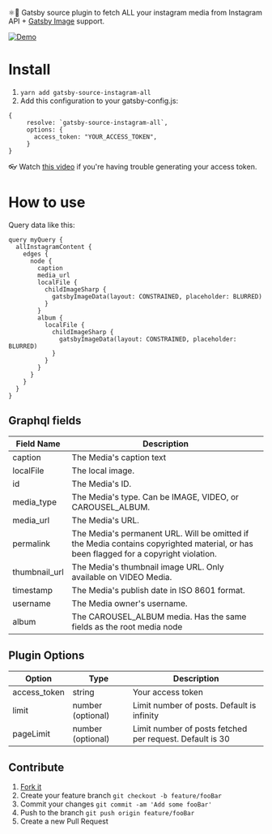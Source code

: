 ⚛️📸 Gatsby source plugin to fetch ALL your instagram media from Instagram API + [Gatsby Image](https://www.gatsbyjs.com/plugins/gatsby-plugin-image) support.

[![Demo](https://i.imgur.com/xHgFi3A.png)](https://github.com/MantasMikal/gatsby-instagram)

# Install

1.  `yarn add gatsby-source-instagram-all`
2.  Add this configuration to your gatsby-config.js:

```
{
     resolve: `gatsby-source-instagram-all`,
     options: {
       access_token: "YOUR_ACCESS_TOKEN",
     }
}
```

👓 Watch [this video](https://www.youtube.com/watch?v=X2ndbJAnQKM) if you're having trouble generating your access token.

# How to use

Query data like this:

```
query myQuery {
  allInstagramContent {
    edges {
      node {
        caption
        media_url
        localFile {
          childImageSharp {
            gatsbyImageData(layout: CONSTRAINED, placeholder: BLURRED)
          }
        }
        album {
          localFile {
            childImageSharp {
              gatsbyImageData(layout: CONSTRAINED, placeholder: BLURRED)
            }
          }
        }
      }
    }
  }
}

```

## Graphql fields

| Field Name    | Description                                                                                                                           |
| ------------- | ------------------------------------------------------------------------------------------------------------------------------------- |
| caption       | The Media's caption text                                                                                                              |
| localFile     | The local image.                                                                                                                      |
| id            | The Media's ID.                                                                                                                       |
| media_type    | The Media's type. Can be IMAGE, VIDEO, or CAROUSEL_ALBUM.                                                                             |
| media_url     | The Media's URL.                                                                                                                      |
| permalink     | The Media's permanent URL. Will be omitted if the Media contains copyrighted material, or has been flagged for a copyright violation. |
| thumbnail_url | The Media's thumbnail image URL. Only available on VIDEO Media.                                                                       |
| timestamp     | The Media's publish date in ISO 8601 format.                                                                                          |
| username      | The Media owner's username.                                                                                                           |
| album         | The CAROUSEL_ALBUM media. Has the same fields as the root media node                                                                  |

## Plugin Options

| Option        | Type              | Description                                            |
| ------------- | ----------------- | ------------------------------------------------------ |
| access_token  | string            | Your access token                                      |
| limit         | number (optional) | Limit number of posts. Default is infinity             |
| pageLimit     | number (optional) | Limit number of posts fetched per request. Default is 30  |

## Contribute

1. [Fork it](https://github.com/MantasMikal/gatsby-source-instagram-all/fork)
2. Create your feature branch `git checkout -b feature/fooBar`
3. Commit your changes `git commit -am 'Add some fooBar'`
4. Push to the branch `git push origin feature/fooBar`
5. Create a new Pull Request
